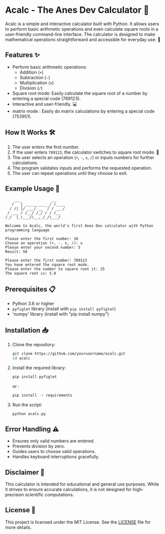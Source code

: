 # Acalc - The Anes Dev Calculator 🚀

Acalc is a simple and interactive calculator built with Python. It allows users to perform basic arithmetic operations and even calculate square roots in a user-friendly command-line interface. The calculator is designed to make mathematical operations straightforward and accessible for everyday use. 🧮

## Features ✨

- Perform basic arithmetic operations:
  - Addition (`+`)
  - Subtraction (`-`)
  - Multiplication (`x`)
  - Division (`/`)
- Square root mode: Easily calculate the square root of a number by entering a special code (789123).
- Interactive and user-friendly. 💻
- matrix mode : Easily do matrix calculations by entering a special code (753951).
  
## How It Works 🛠️

1. The user enters the first number.
2. If the user enters `789123`, the calculator switches to square root mode. 🧠
3. The user selects an operation (`+`, `-`, `x`, `/`) or inputs numbers for further calculations.
4. The program validates inputs and performs the requested operation.
5. The user can repeat operations until they choose to exit.

## Example Usage 📝

```
    ___              __    
   /   | _________ _/ /____
  / /| |/ ___/ __ `/ / ___/
 / ___ / /__/ /_/ / / /__  
/_/  |_\___/\__,_/_/\___/  

Welcome to Acalc, the world's first Anes Dev calculator with Python programming language

Please enter the first number: 10
Choose an operation (+, -, x, /): x
Please enter your second number: 5
Result: 50

Please enter the first number: 789123
You have entered the square root mode.
Please enter the number to square root it: 25
The square root is: 5.0
```

## Prerequisites 📋

- Python 3.6 or higher
- `pyfiglet` library (install with `pip install pyfiglet`)
- 'numpy' library (install with "pip install numpy")
## Installation 📥

1. Clone the repository:
   ```bash
   git clone https://github.com/yourusername/acalc.git
   cd acalc
   ```

2. Install the required library:
   ```bash
   pip install pyfiglet
   ```
   or :
    ```bash
    pip install -r requirements
     ```

4. Run the script:
   ```bash
   python acalc.py
   ```

## Error Handling ⚠️

- Ensures only valid numbers are entered.
- Prevents division by zero.
- Guides users to choose valid operations.
- Handles keyboard interruptions gracefully.

## Disclaimer 🛑

This calculator is intended for educational and general use purposes. While it strives to ensure accurate calculations, it is not designed for high-precision scientific computations.

## License 📄

This project is licensed under the MIT License. See the [LICENSE](LICENSE) file for more details.

